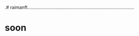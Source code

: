 .# raimanft...................................................................................
# soon
